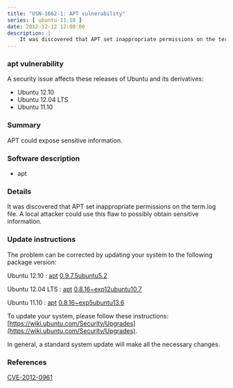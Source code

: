 ```yaml
---
title: "USN-1662-1: APT vulnerability"
series: [ ubuntu-11.10 ]
date: 2012-12-12 12:00:00
description: |
    It was discovered that APT set inappropriate permissions on the term.log file. A local attacker could use this flaw to possibly obtain sensitive information. 
--- 
```

 
### apt vulnerability

A security issue affects these releases of Ubuntu and its derivatives:

* Ubuntu 12.10
* Ubuntu 12.04 LTS
* Ubuntu 11.10

### Summary

APT could expose sensitive information. 

### Software description

* apt 

### Details

It was discovered that APT set inappropriate permissions on the term.log file. A local attacker could use this flaw to possibly obtain sensitive information. 

### Update instructions

The problem can be corrected by updating your system to the following package version:

Ubuntu 12.10
 : [apt](https://launchpad.net/ubuntu/+source/apt) <span> [0.9.7.5ubuntu5.2](https://launchpad.net/ubuntu/+source/apt/0.9.7.5ubuntu5.2) </span> 

Ubuntu 12.04 LTS
 : [apt](https://launchpad.net/ubuntu/+source/apt) <span> [0.8.16~exp12ubuntu10.7](https://launchpad.net/ubuntu/+source/apt/0.8.16~exp12ubuntu10.7) </span> 

Ubuntu 11.10
 : [apt](https://launchpad.net/ubuntu/+source/apt) <span> [0.8.16~exp5ubuntu13.6](https://launchpad.net/ubuntu/+source/apt/0.8.16~exp5ubuntu13.6) </span> 

To update your system, please follow these instructions: [https://wiki.ubuntu.com/Security/Upgrades](https://wiki.ubuntu.com/Security/Upgrades).

In general, a standard system update will make all the necessary changes. 

### References

 [CVE-2012-0961](http://people.ubuntu.com/~ubuntu-security/cve/CVE-2012-0961)
 
